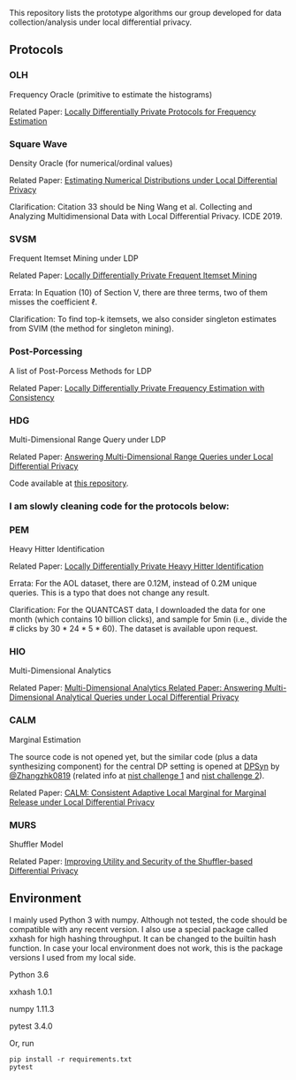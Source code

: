 This repository lists the prototype algorithms our group developed for data collection/analysis under local differential privacy.  



## Protocols


### OLH
Frequency Oracle (primitive to estimate the histograms)

Related Paper: [Locally Differentially Private Protocols for Frequency Estimation](https://www.usenix.org/system/files/conference/usenixsecurity17/sec17-wang-tianhao.pdf)


### Square Wave
Density Oracle (for numerical/ordinal values)

Related Paper: [Estimating Numerical Distributions under Local Differential Privacy](https://arxiv.org/pdf/1912.01051)

Clarification: Citation 33 should be Ning Wang et al. Collecting and Analyzing Multidimensional Data with Local Differential Privacy. ICDE 2019.

### SVSM
Frequent Itemset Mining under LDP

Related Paper: [Locally Differentially Private Frequent Itemset Mining](https://ieeexplore.ieee.org/document/8418600)

Errata: In Equation (10) of Section V, there are three terms, two of them misses the coefficient $\ell$.

Clarification: To find top-k itemsets, we also consider singleton estimates from SVIM (the method for singleton mining).


### Post-Porcessing
A list of Post-Porcess Methods for LDP

Related Paper: [Locally Differentially Private Frequency Estimation with Consistency](https://www.ndss-symposium.org/wp-content/uploads/2020/02/24157.pdf)



### HDG
Multi-Dimensional Range Query under LDP

Related Paper: [Answering Multi-Dimensional Range Queries under Local Differential Privacy](https://arxiv.org/pdf/2009.06538.pdf)

Code available at [this repository](https://github.com/YangJianyu-bupt/privmdr).

### I am slowly cleaning code for the protocols below:


### PEM
Heavy Hitter Identification

Related Paper: [Locally Differentially Private Heavy Hitter Identification](https://arxiv.org/pdf/1708.06674.pdf)

Errata: For the AOL dataset, there are 0.12M, instead of 0.2M unique queries.  This is a typo that does not change any result.

Clarification: For the QUANTCAST data, I downloaded the data for one month (which contains 10 billion clicks), and sample for 5min (i.e., divide the # clicks by 30 * 24 * 5 * 60).  The dataset is available upon request.


### HIO 
Multi-Dimensional Analytics 

Related Paper: [Multi-Dimensional Analytics Related Paper: Answering Multi-Dimensional Analytical Queries under Local Differential Privacy](https://dl.acm.org/citation.cfm?id=3319891)


### CALM
Marginal Estimation 

The source code is not opened yet, but the similar code (plus a data synthesizing component) for the central DP setting is opened at [DPSyn](https://github.com/usnistgov/PrivacyEngCollabSpace/tree/master/tools/de-identification/Differential-Privacy-Synthetic-Data-Challenge-Algorithms/DPSyn) by [@Zhangzhk0819](https://github.com/Zhangzhk0819) (related info at [nist challenge 1](
https://www.nist.gov/communications-technology-laboratory/pscr/funding-opportunities/open-innovation-prize-challenges-2) and [nist challenge 2](https://www.nist.gov/communications-technology-laboratory/pscr/funding-opportunities/open-innovation-prize-challenges-1)).

Related Paper: [CALM: Consistent Adaptive Local Marginal for Marginal Release under Local Differential Privacy](https://dl.acm.org/citation.cfm?id=3243742)


### MURS
Shuffler Model

Related Paper: [Improving Utility and Security of the Shuffler-based Differential Privacy](http://www.vldb.org/pvldb/vol13/p3545-wang.pdf)


## Environment
I mainly used Python 3 with numpy.  Although not tested, the code should be compatible with any recent version.  I also use a special package called xxhash for high hashing throughput.  It can be changed to the builtin hash function.  In case your local environment does not work, this is the package versions I used from my local side.

Python 3.6

xxhash 1.0.1

numpy 1.11.3

pytest 3.4.0

Or, run
```
pip install -r requirements.txt
pytest
```


